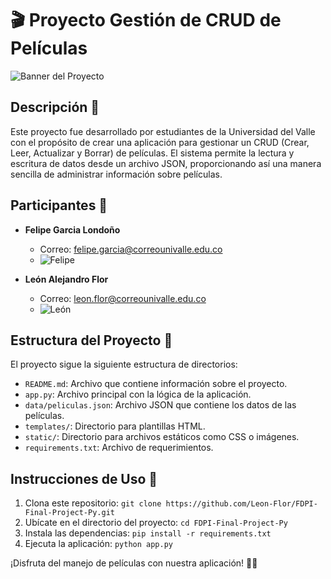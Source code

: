 # 🎬 Proyecto Gestión de CRUD de Películas

![Banner del Proyecto]("https://learn.temporal.io/assets/images/banner_python-0d345d125b6892840c54f7e1460c8a5a.png")

## Descripción 🚀
Este proyecto fue desarrollado por estudiantes de la Universidad del Valle con el propósito de crear una aplicación para gestionar un CRUD (Crear, Leer, Actualizar y Borrar) de películas. El sistema permite la lectura y escritura de datos desde un archivo JSON, proporcionando así una manera sencilla de administrar información sobre películas.

## Participantes 👥
- **Felipe Garcia Londoño**
  - Correo: felipe.garcia@correounivalle.edu.co
  - ![Felipe]("https://i.pinimg.com/originals/49/3f/a0/493fa0f13970ab3ef29375669f670451.jpg")

- **León Alejandro Flor**
  - Correo: leon.flor@correounivalle.edu.co
  - ![León]("https://w7.pngwing.com/pngs/7/618/png-transparent-man-illustration-avatar-icon-fashion-men-avatar-face-fashion-girl-heroes-thumbnail.png")

## Estructura del Proyecto 📂
El proyecto sigue la siguiente estructura de directorios:

- `README.md`: Archivo que contiene información sobre el proyecto.
- `app.py`: Archivo principal con la lógica de la aplicación.
- `data/peliculas.json`: Archivo JSON que contiene los datos de las películas.
- `templates/`: Directorio para plantillas HTML.
- `static/`: Directorio para archivos estáticos como CSS o imágenes.
- `requirements.txt`: Archivo de requerimientos.

## Instrucciones de Uso 📝
1. Clona este repositorio: `git clone https://github.com/Leon-Flor/FDPI-Final-Project-Py.git`
2. Ubícate en el directorio del proyecto: `cd FDPI-Final-Project-Py`
3. Instala las dependencias: `pip install -r requirements.txt`
4. Ejecuta la aplicación: `python app.py`

¡Disfruta del manejo de películas con nuestra aplicación! 🎥✨
